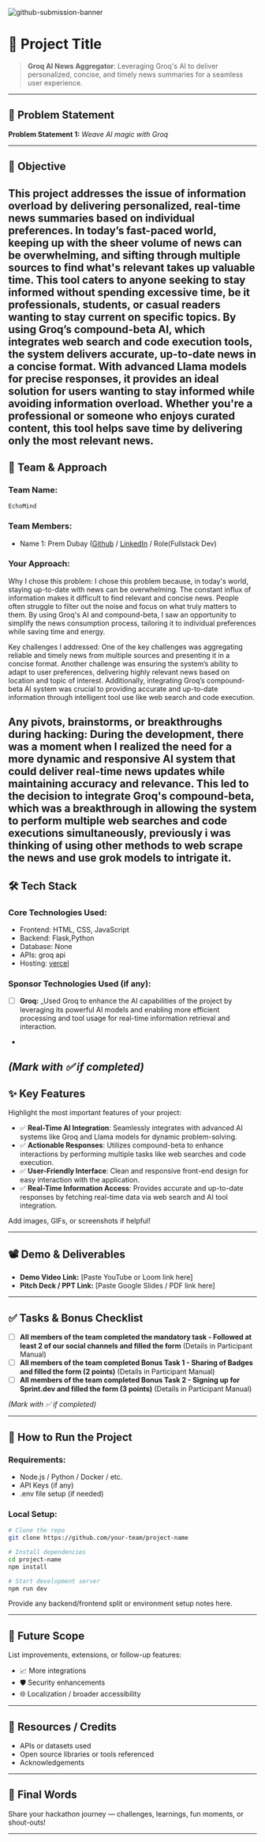 ![github-submission-banner](https://github.com/user-attachments/assets/a1493b84-e4e2-456e-a791-ce35ee2bcf2f)

# 🚀 Project Title

> **Groq AI News Aggregator**: Leveraging Groq's AI to deliver personalized, concise, and timely news summaries for a seamless user experience.

---

## 📌 Problem Statement
**Problem Statement 1:**  *Weave AI magic with Groq*

---

## 🎯 Objective

This project addresses the issue of information overload by delivering personalized, real-time news summaries based on individual preferences. In today’s fast-paced world, keeping up with the sheer volume of news can be overwhelming, and sifting through multiple sources to find what's relevant takes up valuable time. This tool caters to anyone seeking to stay informed without spending excessive time, be it professionals, students, or casual readers wanting to stay current on specific topics.
By using Groq’s compound-beta AI, which integrates web search and code execution tools, the system delivers accurate, up-to-date news in a concise format. With advanced Llama models for precise responses, it provides an ideal solution for users wanting to stay informed while avoiding information overload. Whether you're a professional or someone who enjoys curated content, this tool helps save time by delivering only the most relevant news.
---

## 🧠 Team & Approach

### Team Name:  
`EchoMind`

### Team Members:  
- Name 1: Prem Dubay ([Github](https://github.com/MasterPrem001) / [LinkedIn](https://www.linkedin.com/in/prem-dubay-master) / Role(Fullstack Dev) 

### Your Approach:  
Why I chose this problem:
I chose this problem because, in today's world, staying up-to-date with news can be overwhelming. The constant influx of information makes it difficult to find relevant and concise news. People often struggle to filter out the noise and focus on what truly matters to them. By using Groq's AI and compound-beta, I saw an opportunity to simplify the news consumption process, tailoring it to individual preferences while saving time and energy.

Key challenges I addressed:
One of the key challenges was aggregating reliable and timely news from multiple sources and presenting it in a concise format. Another challenge was ensuring the system’s ability to adapt to user preferences, delivering highly relevant news based on location and topic of interest. Additionally, integrating Groq’s compound-beta AI system was crucial to providing accurate and up-to-date information through intelligent tool use like web search and code execution.

Any pivots, brainstorms, or breakthroughs during hacking:
During the development, there was a moment when I realized the need for a more dynamic and responsive AI system that could deliver real-time news updates while maintaining accuracy and relevance. This led to the decision to integrate Groq's compound-beta, which was a breakthrough in allowing the system to perform multiple web searches and code executions simultaneously, previously i was thinking of using other methods to web scrape the news and use grok models to intrigate it.
---

## 🛠️ Tech Stack

### Core Technologies Used:
- Frontend:  HTML, CSS, JavaScript
- Backend:  Flask,Python
- Database: None
- APIs: groq api
- Hosting: [vercel](https://hackhazards25-repository.vercel.app)

### Sponsor Technologies Used (if any):
- [ ] **Groq:** _Used Groq to enhance the AI capabilities of the project by leveraging its powerful AI models and enabling more efficient processing and tool usage for real-time information retrieval and interaction.
-
*(Mark with ✅ if completed)*
---

## ✨ Key Features

Highlight the most important features of your project:

- ✅ **Real-Time AI Integration**: Seamlessly integrates with advanced AI systems like Groq and Llama models for dynamic problem-solving.
- ✅ **Actionable Responses**: Utilizes compound-beta to enhance interactions by performing multiple tasks like web searches and code execution.
- ✅ **User-Friendly Interface**: Clean and responsive front-end design for easy interaction with the application.
- ✅ **Real-Time Information Access**: Provides accurate and up-to-date responses by fetching real-time data via web search and AI tool integration.

Add images, GIFs, or screenshots if helpful!

---

## 📽️ Demo & Deliverables

- **Demo Video Link:** [Paste YouTube or Loom link here]  
- **Pitch Deck / PPT Link:** [Paste Google Slides / PDF link here]  

---

## ✅ Tasks & Bonus Checklist

- [ ] **All members of the team completed the mandatory task - Followed at least 2 of our social channels and filled the form** (Details in Participant Manual)  
- [ ] **All members of the team completed Bonus Task 1 - Sharing of Badges and filled the form (2 points)**  (Details in Participant Manual)
- [ ] **All members of the team completed Bonus Task 2 - Signing up for Sprint.dev and filled the form (3 points)**  (Details in Participant Manual)

*(Mark with ✅ if completed)*

---

## 🧪 How to Run the Project

### Requirements:
- Node.js / Python / Docker / etc.
- API Keys (if any)
- .env file setup (if needed)

### Local Setup:
```bash
# Clone the repo
git clone https://github.com/your-team/project-name

# Install dependencies
cd project-name
npm install

# Start development server
npm run dev
```

Provide any backend/frontend split or environment setup notes here.

---

## 🧬 Future Scope

List improvements, extensions, or follow-up features:

- 📈 More integrations  
- 🛡️ Security enhancements  
- 🌐 Localization / broader accessibility  

---

## 📎 Resources / Credits

- APIs or datasets used  
- Open source libraries or tools referenced  
- Acknowledgements  

---

## 🏁 Final Words

Share your hackathon journey — challenges, learnings, fun moments, or shout-outs!

---
